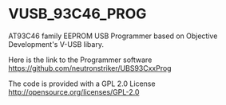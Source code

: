 VUSB_93C46_PROG
===============

AT93C46 family EEPROM USB Programmer based on Objective Development's V-USB libary.

Here is the link to the Programmer software https://github.com/neutronstriker/UBS93CxxProg


The code is provided with a GPL 2.0 License http://opensource.org/licenses/GPL-2.0

